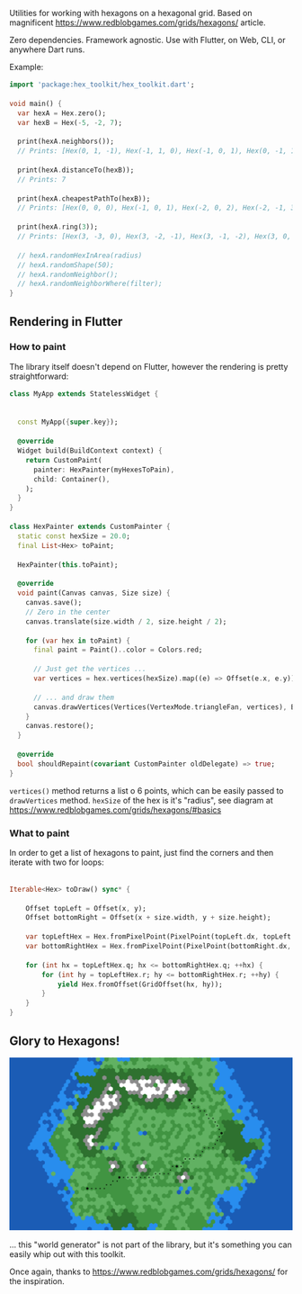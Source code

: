 Utilities for working with hexagons on a hexagonal grid.
Based on magnificent https://www.redblobgames.com/grids/hexagons/ article.

Zero dependencies. Framework agnostic. Use with Flutter, on Web, CLI, or anywhere Dart runs.

Example:
```dart
import 'package:hex_toolkit/hex_toolkit.dart';

void main() {
  var hexA = Hex.zero();
  var hexB = Hex(-5, -2, 7);

  print(hexA.neighbors());
  // Prints: [Hex(0, 1, -1), Hex(-1, 1, 0), Hex(-1, 0, 1), Hex(0, -1, 1), Hex(1, -1, 0), Hex(1, 0, -1)]

  print(hexA.distanceTo(hexB));
  // Prints: 7

  print(hexA.cheapestPathTo(hexB));
  // Prints: [Hex(0, 0, 0), Hex(-1, 0, 1), Hex(-2, 0, 2), Hex(-2, -1, 3), ...

  print(hexA.ring(3));
  // Prints: [Hex(3, -3, 0), Hex(3, -2, -1), Hex(3, -1, -2), Hex(3, 0, -3), ...

  // hexA.randomHexInArea(radius)
  // hexA.randomShape(50);
  // hexA.randomNeighbor();
  // hexA.randomNeighborWhere(filter);
}
```

## Rendering in Flutter

### How to paint
The library itself doesn't depend on Flutter, however the rendering is pretty straightforward:

```dart
class MyApp extends StatelessWidget {


  const MyApp({super.key});

  @override
  Widget build(BuildContext context) {
    return CustomPaint(
      painter: HexPainter(myHexesToPain),
      child: Container(),
    );
  }
}

class HexPainter extends CustomPainter {
  static const hexSize = 20.0;
  final List<Hex> toPaint;

  HexPainter(this.toPaint);

  @override
  void paint(Canvas canvas, Size size) {
    canvas.save();
    // Zero in the center
    canvas.translate(size.width / 2, size.height / 2);

    for (var hex in toPaint) {
      final paint = Paint()..color = Colors.red;

      // Just get the vertices ...
      var vertices = hex.vertices(hexSize).map((e) => Offset(e.x, e.y)).toList();

      // ... and draw them
      canvas.drawVertices(Vertices(VertexMode.triangleFan, vertices), BlendMode.plus, paint);
    }
    canvas.restore();
  }

  @override
  bool shouldRepaint(covariant CustomPainter oldDelegate) => true;
}
```

`vertices()` method returns a list o 6 points, which can be easily passed to `drawVertices` method.
`hexSize` of the hex is it's "radius", see diagram at https://www.redblobgames.com/grids/hexagons/#basics

### What to paint

In order to get a list of hexagons to paint, just find the corners and then iterate with two for loops:

```dart

Iterable<Hex> toDraw() sync* {

    Offset topLeft = Offset(x, y);
    Offset bottomRight = Offset(x + size.width, y + size.height);
    
    var topLeftHex = Hex.fromPixelPoint(PixelPoint(topLeft.dx, topLeft.dy), hexSize).cube.toGridOffset();
    var bottomRightHex = Hex.fromPixelPoint(PixelPoint(bottomRight.dx, bottomRight.dy), hexSize).cube.toGridOffset();

    for (int hx = topLeftHex.q; hx <= bottomRightHex.q; ++hx) {
        for (int hy = topLeftHex.r; hy <= bottomRightHex.r; ++hy) {
            yield Hex.fromOffset(GridOffset(hx, hy));
        }
    }
}
```


## Glory to Hexagons!

![Hexagons](demo.png)

... this "world generator" is not part of the library, but it's something you can easily whip out with this toolkit.

Once again, thanks to https://www.redblobgames.com/grids/hexagons/ for the inspiration.